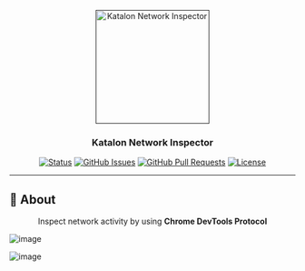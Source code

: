 <p align="center">
  <a href="" rel="noopener">
 <img width=200px height=200px src="https://avatars.githubusercontent.com/u/28861843?s=200&v=4" alt="Katalon Network Inspector"></a>
</p>

<h3 align="center">Katalon Network Inspector</h3>

<div align="center">

[![Status](https://img.shields.io/badge/status-active-success.svg)]()
[![GitHub Issues](https://img.shields.io/github/issues/kylelobo/The-Documentation-Compendium.svg)](https://github.com/kylelobo/The-Documentation-Compendium/issues)
[![GitHub Pull Requests](https://img.shields.io/github/issues-pr/kylelobo/The-Documentation-Compendium.svg)](https://github.com/kylelobo/The-Documentation-Compendium/pulls)
[![License](https://img.shields.io/badge/license-MIT-blue.svg)](/LICENSE)

</div>

---

## 🧐 About <a name = "about"></a>

<p align="center">
  Inspect network activity by using <b>Chrome DevTools Protocol</b>
</p>

![image](https://user-images.githubusercontent.com/46991507/124067313-66ba4400-da64-11eb-8ea3-29631889fffe.png)

![image](https://user-images.githubusercontent.com/46991507/124067242-468a8500-da64-11eb-9ab5-936132e24075.png)


